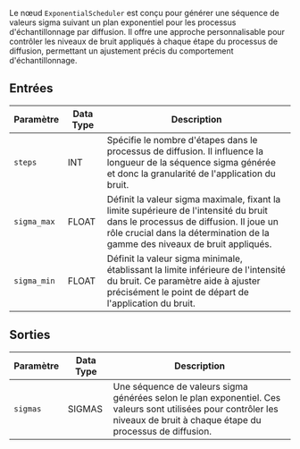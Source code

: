 Le nœud `ExponentialScheduler` est conçu pour générer une séquence de valeurs sigma suivant un plan exponentiel pour les processus d'échantillonnage par diffusion. Il offre une approche personnalisable pour contrôler les niveaux de bruit appliqués à chaque étape du processus de diffusion, permettant un ajustement précis du comportement d'échantillonnage.

## Entrées

| Paramètre   | Data Type | Description                                                                                   |
|-------------|-------------|---------------------------------------------------------------------------------------------|
| `steps`     | INT         | Spécifie le nombre d'étapes dans le processus de diffusion. Il influence la longueur de la séquence sigma générée et donc la granularité de l'application du bruit. |
| `sigma_max` | FLOAT       | Définit la valeur sigma maximale, fixant la limite supérieure de l'intensité du bruit dans le processus de diffusion. Il joue un rôle crucial dans la détermination de la gamme des niveaux de bruit appliqués. |
| `sigma_min` | FLOAT       | Définit la valeur sigma minimale, établissant la limite inférieure de l'intensité du bruit. Ce paramètre aide à ajuster précisément le point de départ de l'application du bruit. |

## Sorties

| Paramètre | Data Type | Description                                                                                   |
|-----------|-------------|---------------------------------------------------------------------------------------------|
| `sigmas`  | SIGMAS      | Une séquence de valeurs sigma générées selon le plan exponentiel. Ces valeurs sont utilisées pour contrôler les niveaux de bruit à chaque étape du processus de diffusion. |
